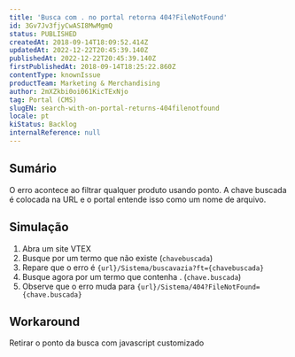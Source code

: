 ```yaml
---
title: 'Busca com . no portal retorna 404?FileNotFound'
id: 3Gv7Jv3fjyCwASI8MwMgmQ
status: PUBLISHED
createdAt: 2018-09-14T18:09:52.414Z
updatedAt: 2022-12-22T20:45:39.140Z
publishedAt: 2022-12-22T20:45:39.140Z
firstPublishedAt: 2018-09-14T18:25:22.860Z
contentType: knownIssue
productTeam: Marketing & Merchandising
author: 2mXZkbi0oi061KicTExNjo
tag: Portal (CMS)
slugEN: search-with-on-portal-returns-404filenotfound
locale: pt
kiStatus: Backlog
internalReference: null
---
```


## Sumário

O erro acontece ao filtrar qualquer produto usando ponto. A chave buscada é colocada na URL e o portal entende isso como um nome de arquivo. 

## Simulação

1. Abra um site VTEX
2. Busque por um termo que não existe (`chavebuscada`)
3. Repare que o erro é `{url}/Sistema/buscavazia?ft={chavebuscada}`
4. Busque agora por um termo que contenha . (`chave.buscada`)
5. Observe que o erro muda para `{url}/Sistema/404?FileNotFound={chave.buscada}`

## Workaround

Retirar o ponto da busca com javascript customizado

